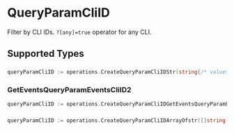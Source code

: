 # QueryParamCliID

Filter by CLI IDs. `?[any]=true` operator for any CLI.


## Supported Types

### 

```go
queryParamCliID := operations.CreateQueryParamCliIDStr(string{/* values here */})
```

### GetEventsQueryParamEventsCliID2

```go
queryParamCliID := operations.CreateQueryParamCliIDGetEventsQueryParamEventsCliID2(operations.GetEventsQueryParamEventsCliID2{/* values here */})
```

### 

```go
queryParamCliID := operations.CreateQueryParamCliIDArrayOfstr([]string{/* values here */})
```

